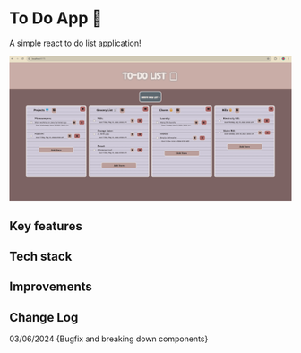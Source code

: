 # To Do App 📝

A simple react to do list application!

![Screenshot](/src/assets/todo.png)


## Key features

## Tech stack

## Improvements

## Change Log

03/06/2024 {Bugfix and breaking down components}